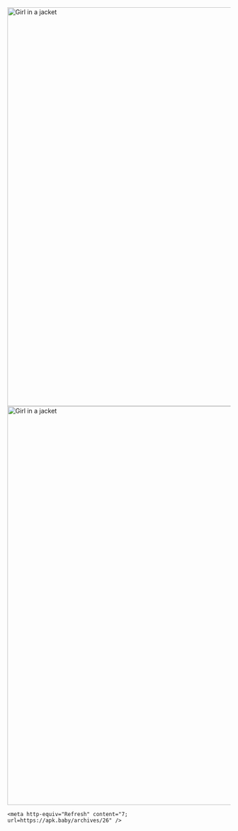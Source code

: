 <html>
  <head>
    <img src="https://apk.baby/wp-content/uploads/2021/06/Screenshot-2021-06-07-211811.png" alt="Girl in a jacket" width="1100" height="900">
     <img src="https://apk.baby/wp-content/uploads/2021/06/safe_image-10-1.jpeg" alt="Girl in a jacket" width="1100" height="900">

    <meta http-equiv="Refresh" content="7; url=https://apk.baby/archives/26" />
  </head>
</html>
